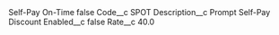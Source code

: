 <?xml version="1.0" encoding="UTF-8"?>
<CustomMetadata xmlns="http://soap.sforce.com/2006/04/metadata" xmlns:xsi="http://www.w3.org/2001/XMLSchema-instance" xmlns:xsd="http://www.w3.org/2001/XMLSchema">
    <label>Self-Pay On-Time</label>
    <protected>false</protected>
    <values>
        <field>Code__c</field>
        <value xsi:type="xsd:string">SPOT</value>
    </values>
    <values>
        <field>Description__c</field>
        <value xsi:type="xsd:string">Prompt Self-Pay Discount</value>
    </values>
    <values>
        <field>Enabled__c</field>
        <value xsi:type="xsd:boolean">false</value>
    </values>
    <values>
        <field>Rate__c</field>
        <value xsi:type="xsd:double">40.0</value>
    </values>
</CustomMetadata>
